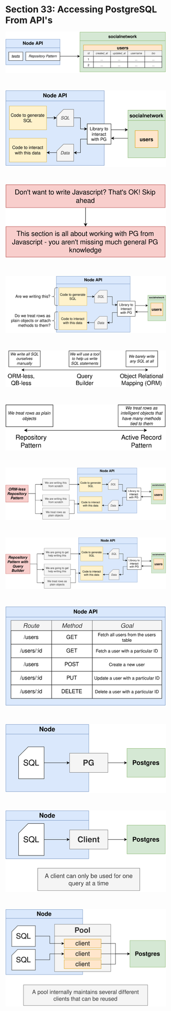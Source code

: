 # Section 33: Accessing PostgreSQL From API's

<div align="center"><img src="../../diagrams/36/sql-1.svg" /></div><br/><br/><br/>
<div align="center"><img src="../../diagrams/36/sql-2.svg" /></div><br/><br/><br/>
<div align="center"><img src="../../diagrams/36/sql-3.svg" /></div><br/><br/><br/>
<div align="center"><img src="../../diagrams/36/sql-4.svg" /></div><br/><br/><br/>
<div align="center"><img src="../../diagrams/36/sql-5.svg" /></div><br/><br/><br/>
<div align="center"><img src="../../diagrams/36/sql-6.svg" /></div><br/><br/><br/>
<div align="center"><img src="../../diagrams/36/sql-7.svg" /></div><br/><br/><br/>
<div align="center"><img src="../../diagrams/36/sql-8.svg" /></div><br/><br/><br/>
<div align="center"><img src="../../diagrams/36/sql-9.svg" /></div><br/><br/><br/>

<div align="center"><img src="../../diagrams/37/sql-1.svg" /></div><br/><br/><br/>
<div align="center"><img src="../../diagrams/37/sql-2.svg" /></div><br/><br/><br/>
<div align="center"><img src="../../diagrams/37/sql-3.svg" /></div><br/><br/><br/>
